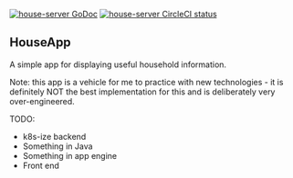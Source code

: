 [![house-server GoDoc](https://godoc.org/github.com/robbieheywood/house-app/go/house-server?status.svg)](https://godoc.org/github.com/robbieheywood/house-app/go/house-server)
[![house-server CircleCI status](https://circleci.com/gh/robbieheywood/house-app.png?circle-token=:circle-token "CircleCI status")](https://circleci.com/gh/robbieheywood/house-app)

## HouseApp

A simple app for displaying useful household information.

Note: this app is a vehicle for me to practice with new technologies - 
it is definitely NOT the best implementation for this and is deliberately very over-engineered.

TODO:
* k8s-ize backend
* Something in Java
* Something in app engine
* Front end
